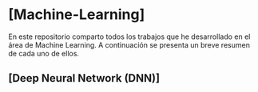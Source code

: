 # [Machine-Learning]

En este repositorio comparto todos los trabajos que he desarrollado en el área de Machine Learning. A continuación se presenta un breve resumen de cada uno de ellos.

## [Deep Neural Network (DNN)]
